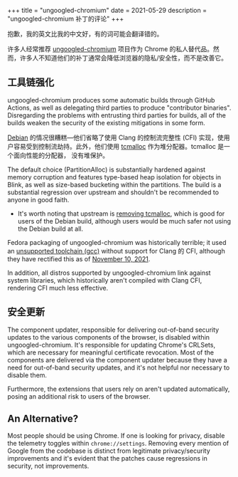 +++
title = "ungoogled-chromium"
date = 2021-05-29
description = "ungoogled-chromium 补丁的评论"
+++

抱歉，我的英文比我的中文好，有的词可能会翻译错的。

许多人经常推荐 [ungoogled-chromium](https://github.com/Eloston/ungoogled-chromium) 项目作为
Chrome 的私人替代品。然而，许多人不知道他们的补丁通常会降低浏览器的隐私/安全性，而不是改善它。

## 工具链强化

ungoogled-chromium produces some automatic builds through GitHub Actions, as
well as delegating third parties to produce "contributor binaries". Disregarding
the problems with entrusting third parties for builds, all of the builds weaken
the security of the existing mitigations in some form.

[Debian](https://github.com/ungoogled-software/ungoogled-chromium-debian/blob/unified/debian/rules#L59)
的情况很糟糕—他们省略了使用 Clang 的控制流完整性 (CFI) 实现，使用户容易受到控制流劫持。此外，他们使用
[tcmalloc](https://github.com/google/tcmalloc) 作为堆分配器。tcmalloc 是一个面向性能的分配器，
没有堆保护。

The default choice (PartitionAlloc) is substantially hardened against memory
corruption and features type-based heap isolation for objects in Blink, as well
as size-based bucketing within the partitions. The build is a substantial
regression over upstream and shouldn't be recommended to anyone in good faith.

*   It's worth noting that upstream is
    [removing tcmalloc](https://crrev.com/c/3372825), which is good for users of
    the Debian build, although users would be much safer not using the Debian
    build at all.

Fedora packaging of ungoogled-chromium was historically terrible; it used an
[unsupported toolchain (gcc)](https://github.com/ungoogled-software/ungoogled-chromium-fedora/tree/8300097092afacf6d21d155524c5dc0695a0e43a)
without support for Clang 的 CFI, although they have rectified
this as of
[November 10, 2021](https://github.com/ungoogled-software/ungoogled-chromium-fedora/commit/8054d652e66add0c46540296c08d4a593e049063).

In addition, all distros supported by ungoogled-chromium link against system
libraries, which historically aren't compiled with Clang CFI, rendering CFI much
less effective.

## 安全更新

The component updater, responsible for delivering out-of-band security updates
to the various components of the browser, is disabled within ungoogled-chromium.
It's responsible for updating Chrome's CRLSets, which are necessary for
meaningful certificate revocation. Most of the components are delivered via the
component updater because they have a need for out-of-band security updates, and
it's not helpful nor necessary to disable them.

Furthermore, the extensions that users rely on aren't updated automatically,
posing an additional risk to users of the browser.

## An Alternative?

Most people should be using Chrome. If one is looking for privacy, disable the
telemetry toggles within `chrome://settings`. Removing every mention of Google
from the codebase is distinct from legitimate privacy/security improvements and
it's evident that the patches cause regressions in security, not improvements.
